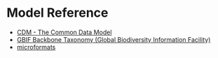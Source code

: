 Model Reference
============

* [CDM - The Common Data Model](https://github.com/microsoft/CDM)
* [GBIF Backbone Taxonomy (Global Biodiversity Information Facility)](https://www.gbif.org/)
* [microformats](http://microformats.org/wiki/Main_Page)
